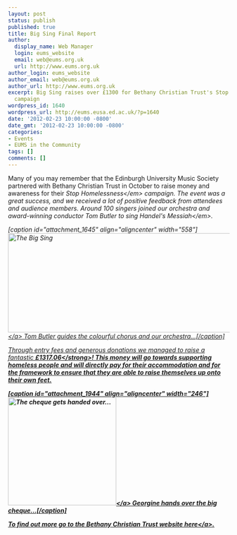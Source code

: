 ```yaml
---
layout: post
status: publish
published: true
title: Big Sing Final Report
author:
  display_name: Web Manager
  login: eums_website
  email: web@eums.org.uk
  url: http://www.eums.org.uk
author_login: eums_website
author_email: web@eums.org.uk
author_url: http://www.eums.org.uk
excerpt: Big Sing raises over £1300 for Bethany Christian Trust's Stop Homelessness
  campaign
wordpress_id: 1640
wordpress_url: http://eums.eusa.ed.ac.uk/?p=1640
date: '2012-02-23 10:00:00 -0800'
date_gmt: '2012-02-23 10:00:00 -0800'
categories:
- Events
- EUMS in the Community
tags: []
comments: []
---
```

<p>Many of you may remember that the Edinburgh University Music Society partnered with Bethany Christian Trust in October to raise money and awareness for their <em>Stop Homelessness<&#47;em> campaign. The event was a great success, and we received a lot of positive feedback from attendees and audience members. Around 100 singers joined&nbsp;our orchestra and award-winning conductor Tom Butler to sing Handel's <em>Messiah<&#47;em>.</p>
<p>[caption id="attachment_1645" align="aligncenter" width="558"]<a href="http:&#47;&#47;eums.eusa.ed.ac.uk&#47;wp-content&#47;uploads&#47;2012&#47;02&#47;projects_041.jpg"><img class=" wp-image-1645 " title="The Big Sing" src="http:&#47;&#47;eums.eusa.ed.ac.uk&#47;wp-content&#47;uploads&#47;2012&#47;02&#47;projects_041.jpg" alt="The Big Sing" width="558" height="225" &#47;><&#47;a> Tom Butler guides the colourful chorus and our orchestra...[&#47;caption]</p>
<p>Through entry fees and generous donations we managed to raise a fantastic <strong>&pound;1317.06<&#47;strong>! This money will go towards supporting homeless people and will directly pay for their&nbsp;accommodation and for the framework to ensure that they are able to raise themselves up onto their own feet.</p>
<p>[caption id="attachment_1944" align="aligncenter" width="246"]<a href="http:&#47;&#47;eums.eusa.ed.ac.uk&#47;wp-content&#47;uploads&#47;2012&#47;02&#47;bigsing2011_cheque.jpg"><img class=" wp-image-1944  " title="The cheque gets handed over..." src="http:&#47;&#47;eums.eusa.ed.ac.uk&#47;wp-content&#47;uploads&#47;2012&#47;02&#47;bigsing2011_cheque.jpg" alt="The cheque gets handed over..." width="246" height="245" &#47;><&#47;a> Georgine hands over the big cheque...[&#47;caption]</p>
<p>To find out more go to the Bethany Christian Trust website <a title="Bethany Christian Trust" href="http:&#47;&#47;www.bethanychristiantrust.com&#47;">here<&#47;a>.</p>
